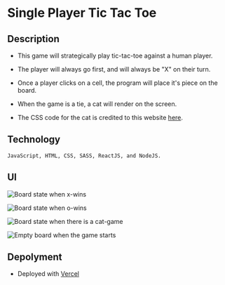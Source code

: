 # Single Player Tic Tac Toe

## Description

+ This game will strategically play tic-tac-toe against a human player.

+ The player will always go first, and will always be "X" on their turn.

+ Once a player clicks on a cell, the program will place it's piece on the board.

+ When the game is a tie, a cat will render on the screen.

+ The CSS code for the cat is credited to this website [here](<https://codepen.io/johanmouchet>).

## Technology

```
JavaScript, HTML, CSS, SASS, ReactJS, and NodeJS.
 ```

## UI

![Board state when x-wins](/images/x-wins.png)

![Board state when o-wins](/images/o-wins.png)

![Board state when there is a cat-game](/images/cat-game.png)

![Empty board when the game starts](/images/empty-board.png)

## Depolyment

+ Deployed with [Vercel](https://single-player-tic-tac-toe.vercel.app/)
